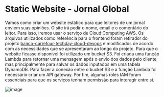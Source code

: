 # Static Website - Jornal Global
Vamos como criar um website estático para que leitores de um jornal enviem suas opiniões. O site irá pedir o nome, email e o comentário do leitor. Para isso, iremos usar o serviço de Cloud Computing AWS. Os arquivos utilizados como referência para o frontend foram retirador do projeto [banco-carrefour-techday-cloud-devops](https://github.com/digitalinnovationone/banco-carrefour-techday-cloud-devops) e modificados de acordo com as necessidades que se apresentaram ao longo do projeto. Para que o website ficasse disponível foi utilizado um bucket S3. Foi criada uma função Lambda para retornar uma mensagem após o envio dos dados pelo cliente, mas principalmente para salvar os dados inputados em uma tabela DynamoDB. Para fazer a conexão entre o bucket S3 e a função Lambda foi necessário criar um API gateway. Por fim, algumas roles IAM foram essenciais para que os serviços tenham permissão para interagir entre si.

![image](https://github.com/santoscb/Static-Website---Jornal-Global/assets/104686090/7f3d126b-6151-4f57-8828-e6a09394149c)
